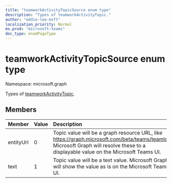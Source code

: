 ```yaml
---
title: "teamworkActivityTopicSource enum type"
description: "Types of teamworkActivityTopic."
author: "eddie-lee-msft"
localization_priority: Normal
ms.prod: "microsoft-teams"
doc_type: enumPageType
---
```


# teamworkActivityTopicSource enum type

Namespace: microsoft.graph

Types of [teamworkActivityTopic](teamworkActivityTopic.md).

## Members

| Member | Value| Description |
|:---------------|:--------|:----------|
|entityUrl|0|Topic value will be a graph resource URL, like https://graph.microsoft.com/beta/teams/teamId. Microsoft Graph will resolve these to a displayable value on the Microsoft Teams UI.|
|text|1|Topic value will be a text value. Microsoft Graph will show the value as is on the Microsoft Teams UI.|



